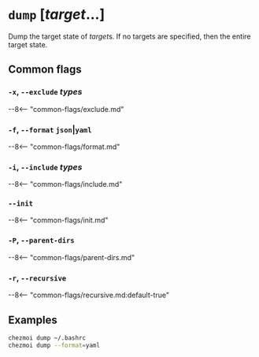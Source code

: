 # `dump` [*target*...]

Dump the target state of *target*s. If no targets are specified, then the
entire target state.

## Common flags

### `-x`, `--exclude` *types*

--8<-- "common-flags/exclude.md"

### `-f`, `--format` `json`|`yaml`

--8<-- "common-flags/format.md"

### `-i`, `--include` *types*

--8<-- "common-flags/include.md"

### `--init`

--8<-- "common-flags/init.md"

### `-P`, `--parent-dirs`

--8<-- "common-flags/parent-dirs.md"

### `-r`, `--recursive`

--8<-- "common-flags/recursive.md:default-true"

## Examples

```sh
chezmoi dump ~/.bashrc
chezmoi dump --format=yaml
```
